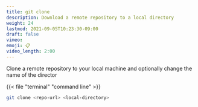 ```yaml
---
title: git clone
description: Download a remote repository to a local directory
weight: 24
lastmod: 2021-09-05T10:23:30-09:00
draft: false
vimeo: 
emoji: 📋
video_length: 2:00
---
```


Clone a remote repository to your local machine and optionally change the name of the director

{{< file "terminal" "command line" >}}
```bash
git clone <repo-url> <local-directory>
```